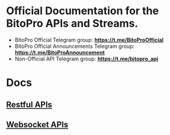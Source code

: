 # Official Documentation for the BitoPro APIs and Streams.

* BitoPro Official Telegram group: **https://t.me/BitoProOfficial** 
* BitoPro Official Announcements Telegram group: **https://t.me/BitoProAnnouncement**
* Non-Official API Telegram group: **https://t.me/bitopro_api**

# Docs
## [Restful APIs](rest/rest.md)
## [Websocket APIs](ws/ws.md)

